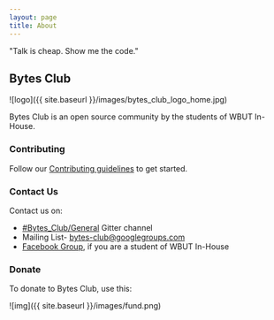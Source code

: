 ```yaml
---
layout: page
title: About
---
```


<p class="message">
"Talk is cheap. Show me the code."
</p>

## Bytes Club

![logo]({{ site.baseurl }}/images/bytes_club_logo_home.jpg)
<!--![logo](/images/bytes_club_logo.jpg)-->

Bytes Club is an open source community by the students of WBUT In-House.

### Contributing

Follow our [Contributing guidelines](/contributing) to get started.

### Contact Us

Contact us on:

* [#Bytes_Club/General](https://gitter.im/Bytes_Club/General) Gitter channel
* Mailing List- [bytes-club@googlegroups.com](mailto:bytes-club@googlegroups.com)
* [Facebook Group](https://www.facebook.com/groups/718359538212066/), if you are a student of WBUT In-House

### Donate

To donate to Bytes Club, use this:

![img]({{ site.baseurl }}/images/fund.png)
